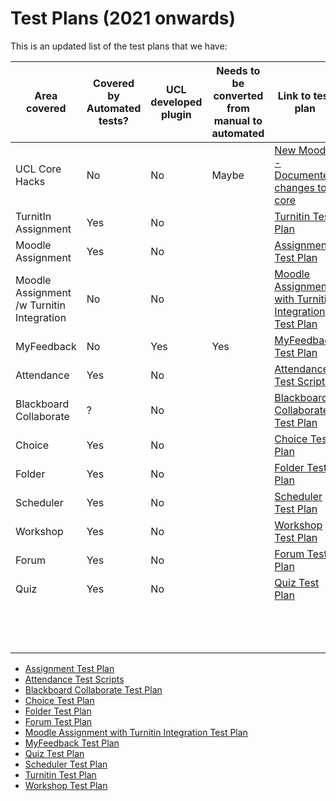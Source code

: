 # Test Plans (2021 onwards)

This is an updated list of the test plans that we have:

<table>
<thead>
<tr class="header">
<th>Area covered</th>
<th>Covered by Automated tests?</th>
<th>UCL developed plugin</th>
<th>Needs to be converted from manual to automated</th>
<th>Link to test plan</th>
</tr>
</thead>
<tbody>
<tr class="odd">
<td>UCL Core Hacks</td>
<td>No</td>
<td>No</td>
<td>Maybe</td>
<td><a href="New_Moodle_-_Documented_changes_to_core">New Moodle - Documented changes to core</a></td>
</tr>
<tr class="even">
<td>TurnitIn Assignment</td>
<td>Yes</td>
<td>No</td>
<td><br />
</td>
<td><a href="Turnitin_Test_Plan">Turnitin Test Plan</a></td>
</tr>
<tr class="odd">
<td>Moodle Assignment</td>
<td>Yes</td>
<td>No</td>
<td><br />
</td>
<td><a href="Assignment_Test_Plan">Assignment Test Plan</a></td>
</tr>
<tr class="even">
<td>Moodle Assignment /w Turnitin Integration</td>
<td>No</td>
<td>No</td>
<td><br />
</td>
<td><a href="Moodle_Assignment_with_Turnitin_Integration_Test_Plan">Moodle Assignment with Turnitin Integration Test Plan</a></td>
</tr>
<tr class="odd">
<td>MyFeedback</td>
<td>No</td>
<td>Yes</td>
<td>Yes</td>
<td><a href="MyFeedback_Test_Plan">MyFeedback Test Plan</a></td>
</tr>
<tr class="even">
<td>Attendance</td>
<td>Yes</td>
<td>No</td>
<td><br />
</td>
<td><a href="Attendance_Test_Scripts">Attendance Test Scripts</a></td>
</tr>
<tr class="odd">
<td>Blackboard Collaborate</td>
<td>?</td>
<td>No</td>
<td><br />
</td>
<td><a href="Blackboard_Collaborate_Test_Plan">Blackboard Collaborate Test Plan</a></td>
</tr>
<tr class="even">
<td>Choice</td>
<td>Yes</td>
<td>No</td>
<td><br />
</td>
<td><a href="Choice_Test_Plan">Choice Test Plan</a></td>
</tr>
<tr class="odd">
<td>Folder</td>
<td>Yes</td>
<td>No</td>
<td><br />
</td>
<td><a href="Folder_Test_Plan">Folder Test Plan</a></td>
</tr>
<tr class="even">
<td>Scheduler</td>
<td>Yes</td>
<td>No</td>
<td><br />
</td>
<td><a href="Scheduler_Test_Plan">Scheduler Test Plan</a></td>
</tr>
<tr class="odd">
<td>Workshop</td>
<td>Yes</td>
<td>No</td>
<td><br />
</td>
<td><a href="Workshop_Test_Plan">Workshop Test Plan</a></td>
</tr>
<tr class="even">
<td>Forum</td>
<td>Yes</td>
<td>No</td>
<td><br />
</td>
<td><a href="Forum_Test_Plan">Forum Test Plan</a></td>
</tr>
<tr class="odd">
<td>Quiz</td>
<td>Yes</td>
<td>No</td>
<td><br />
</td>
<td><a href="Quiz_Test_Plan">Quiz Test Plan</a></td>
</tr>
<tr class="even">
<td><br />
</td>
<td><br />
</td>
<td><br />
</td>
<td><br />
</td>
<td><br />
</td>
</tr>
<tr class="odd">
<td><br />
</td>
<td><br />
</td>
<td><br />
</td>
<td><br />
</td>
<td><br />
</td>
</tr>
<tr class="even">
<td><br />
</td>
<td><br />
</td>
<td><br />
</td>
<td><br />
</td>
<td><br />
</td>
</tr>
</tbody>
</table>

-   [Assignment Test Plan](Assignment_Test_Plan)
-   [Attendance Test Scripts](Attendance_Test_Scripts)
-   [Blackboard Collaborate Test Plan](Blackboard_Collaborate_Test_Plan)
-   [Choice Test Plan](Choice_Test_Plan)
-   [Folder Test Plan](Folder_Test_Plan)
-   [Forum Test Plan](Forum_Test_Plan)
-   [Moodle Assignment with Turnitin Integration Test Plan](Moodle_Assignment_with_Turnitin_Integration_Test_Plan)
-   [MyFeedback Test Plan](MyFeedback_Test_Plan)
-   [Quiz Test Plan](Quiz_Test_Plan)
-   [Scheduler Test Plan](Scheduler_Test_Plan)
-   [Turnitin Test Plan](Turnitin_Test_Plan)
-   [Workshop Test Plan](Workshop_Test_Plan)

